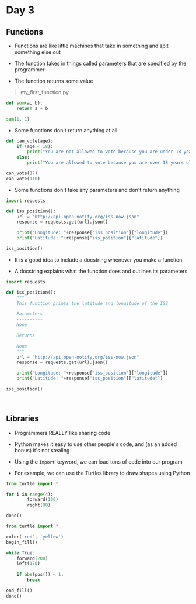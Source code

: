 # Day 3

## Functions

- Functions are like little machines that take in something and spit something else out

- The function takes in things called parameters that are specified by the programmer

- The function returns some value 

> my_first_function.py
```python
def sum(a, b):
    return a + b

sum(1, 1)
```

- Some functions don't return anything at all

```python
def can_vote(age):
    if (age < 18):
        print("You are not allowed to vote because you are under 18 years old")
    else:
        print("You are allowed to vote because you are over 18 years old")

can_vote(17)
can_vote(110)
```

- Some functions don't take any parameters and don't return anything

```python
import requests

def iss_position():
    url = "http://api.open-notify.org/iss-now.json"
    response = requests.get(url).json()

    print("Longitude: "+response["iss_position"]["longitude"])
    print("Latitude: "+response["iss_position"]["latitude"])

iss_position()
```

- It is a good idea to include a docstring whenever you make a function

- A docstring explains what the function does and outlines its parameters

```python
import requests

def iss_position():
    """
    This function prints the latitude and longitude of the ISS

    Parameters
    ----------
    None

    Returns
    -------
    None
    """
    url = "http://api.open-notify.org/iss-now.json"
    response = requests.get(url).json()

    print("Longitude: "+response["iss_position"]["longitude"])
    print("Latitude: "+response["iss_position"]["latitude"])

iss_position()
```

<br>

## Libraries

- Programmers REALLY like sharing code
- Python makes it easy to use other people's code, and (as an added bonus) it's not stealing 
- Using the `import` keyword, we can load tons of code into our program

- For example, we can use the Turtles library to draw shapes using Python

```python
from turtle import *

for i in range(4):
        forward(100)
        right(90)

done()
```

```python
from turtle import *

color('red', 'yellow')
begin_fill()

while True:
    forward(200)
    left(170)
    
    if abs(pos()) < 1:
        break

end_fill()
done()
```
